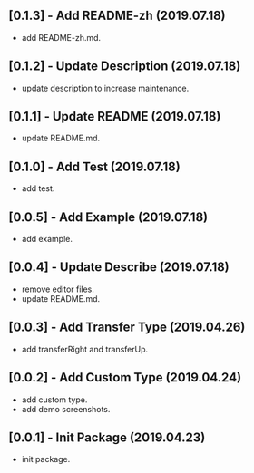 ## [0.1.3] - Add README-zh (2019.07.18)

* add README-zh.md.

## [0.1.2] - Update Description (2019.07.18)

* update description to increase maintenance.

## [0.1.1] - Update README (2019.07.18)

* update README.md.

## [0.1.0] - Add Test (2019.07.18)

* add test.

## [0.0.5] - Add Example (2019.07.18)

* add example.

## [0.0.4] - Update Describe (2019.07.18)

* remove editor files.
* update README.md.

## [0.0.3] - Add Transfer Type (2019.04.26)

* add transferRight and transferUp.

## [0.0.2] - Add Custom Type (2019.04.24)

* add custom type.
* add demo screenshots.

## [0.0.1] - Init Package (2019.04.23)

* init package.